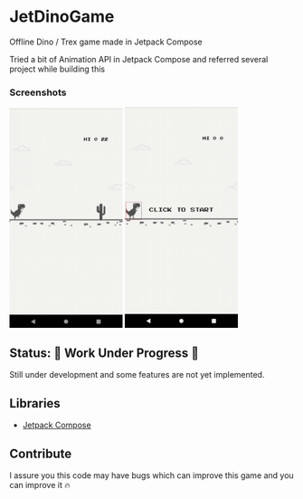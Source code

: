 # JetDinoGame
Offline Dino / Trex game made in Jetpack Compose

Tried a bit of Animation API in Jetpack Compose and referred several project while building this

### Screenshots
<img src="screenshots/screen1.gif" width="200"/> <img src="screenshots/screen2.gif" width="200"/> 

## Status: 🚧 Work Under Progress 🚧
Still under development and some features are not yet implemented.

## Libraries
* [Jetpack Compose](https://developer.android.com/jetpack/compose)

## Contribute
I assure you this code may have bugs which can improve this game and you can improve it 🔥
